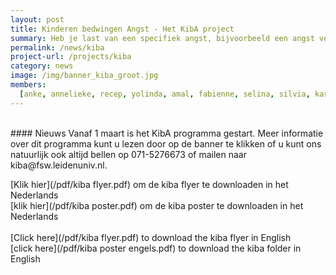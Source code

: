 ```yaml
---
layout: post
title: Kinderen bedwingen Angst - Het KibA project
summary: Heb je last van een specifiek angst, bijvoorbeeld een angst voor honden, hoogtes, injecties, onweer, het donker, spinnen of andere dieren? Dan is het KibA programma misschien wel iets voor jou!
permalink: /news/kiba
project-url: /projects/kiba
category: news
image: /img/banner_kiba_groot.jpg
members:
  [anke, annelieke, recep, yolinda, amal, fabienne, selina, silvia, karen]
---
```


<br>
#### Nieuws
Vanaf 1 maart is het KibA programma gestart. Meer informatie over dit programma kunt u lezen door op de banner te klikken of u kunt ons natuurlijk ook altijd bellen op 071-5276673 of mailen naar kiba@fsw.leidenuniv.nl.

[Klik hier](/pdf/kiba flyer.pdf) om de kiba flyer te downloaden in het Nederlands
<br>
[klik hier](/pdf/kiba poster.pdf) om de kiba poster te downloaden in het Nederlands
<br>
<br>
[Click here](/pdf/kiba flyer.pdf) to download the kiba flyer in English 
<br>
[click here](/pdf/kiba poster engels.pdf) to download the kiba folder in English 
